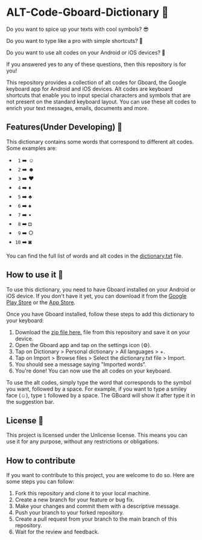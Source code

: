 # ALT-Code-Gboard-Dictionary 🎨

Do you want to spice up your texts with cool symbols? 😎

Do you want to type like a pro with simple shortcuts? 🚀

Do you want to use alt codes on your Android or iOS devices? 📱

If you answered yes to any of these questions, then this repository is for you!

This repository provides a collection of alt codes for Gboard, the Google keyboard app for Android and iOS devices. Alt codes are keyboard shortcuts that enable you to input special characters and symbols that are not present on the standard keyboard layout. You can use these alt codes to enrich your text messages, emails, documents and more.

## Features(Under Developing) 🌟

This dictionary contains some words that correspond to different alt codes. Some examples are:

- ` 1` ➡️ ☺
- ` 2` ➡️ ☻
- ` 3` ➡️ ♥
- ` 4` ➡️ ♦
- ` 5` ➡️ ♣
- ` 6` ➡️ ♠
- ` 7` ➡️ •
- ` 8` ➡️ ◘
- ` 9` ➡️ ○
- `10` ➡️ ◙

You can find the full list of words and alt codes in the [dictionary.txt](https://github.com/asurpbs/ALT-Code-Gboard-Dictionary/blob/main/dictionary.txt) file.

## How to use it 🚀

To use this dictionary, you need to have Gboard installed on your Android or iOS device. If you don't have it yet, you can download it from the [Google Play Store](https://play.google.com/store/apps/details?id=com.google.android.inputmethod.latin) or the [App Store](https://apps.apple.com/us/app/gboard-the-google-keyboard/id1091700242).

Once you have Gboard installed, follow these steps to add this dictionary to your keyboard:

1. Download the [zip file here.](https://github.com/asurpbs/ALT-Code-Gboard-Dictionary/archive/refs/heads/main.zip) file from this repository and save it on your device.
2. Open the Gboard app and tap on the settings icon (⚙️).
3. Tap on Dictionary > Personal dictionary > All languages > +.
4. Tap on Import > Browse files > Select the dictionary.txt file > Import.
5. You should see a message saying "Imported words".
6. You're done! You can now use the alt codes on your keyboard.

To use the alt codes, simply type the word that corresponds to the symbol you want, followed by a space. For example, if you want to type a smiley face (☺), type `1` followed by a space. The GBoard will show it after type it in the suggestion bar.


## License 📝

This project is licensed under the Unlicense license. This means you can use it for any purpose, without any restrictions or obligations.

## How to contribute

If you want to contribute to this project, you are welcome to do so. Here are some steps you can follow:

1. Fork this repository and clone it to your local machine.
2. Create a new branch for your feature or bug fix.
3. Make your changes and commit them with a descriptive message.
4. Push your branch to your forked repository.
5. Create a pull request from your branch to the main branch of this repository.
6. Wait for the review and feedback.
